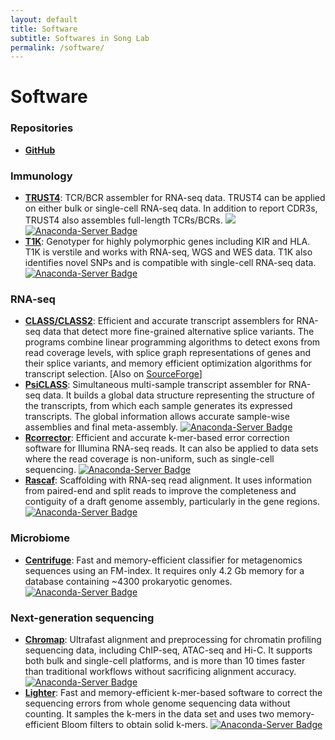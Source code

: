 ```yaml
---
layout: default
title: Software
subtitle: Softwares in Song Lab
permalink: /software/
---
```

# Software

### Repositories
- [**GitHub**](https://github.com/mourisl) &nbsp;

### Immunology
- [**TRUST4**](https://github.com/liulab-dfci/TRUST4): TCR/BCR assembler for RNA-seq data. TRUST4 can be applied on either bulk or single-cell RNA-seq data. In addition to report CDR3s, TRUST4 also assembles full-length TCRs/BCRs. [![](https://img.shields.io/static/v1?label=AIRR-C%20sw-tools%20v1&message=compliant&color=008AFF&labelColor=000000&style=plastic)](https://docs.airr-community.org/en/stable/swtools/airr_swtools_standard.html)[![Anaconda-Server Badge](https://anaconda.org/bioconda/trust4/badges/downloads.svg)](https://anaconda.org/bioconda/trust4) 
- [**T1K**](https://github.com/mourisl/T1K): Genotyper for highly polymorphic genes including KIR and HLA. T1K is verstile and works with RNA-seq, WGS and WES data. T1K also identifies novel SNPs and is compatible with single-cell RNA-seq data. [![Anaconda-Server Badge](https://anaconda.org/bioconda/tidk/badges/downloads.svg)](https://anaconda.org/bioconda/tidk)

### RNA-seq 
- [**CLASS/CLASS2**](https://github.com/mourisl/CLASS): Efficient and accurate transcript assemblers for RNA-seq data that detect more fine-grained alternative splice variants. The programs combine linear programming algorithms to detect exons from read coverage levels, with splice graph representations of genes and their splice variants, and memory efficient optimization algorithms for transcript selection. \[Also on [SourceForge](https://sourceforge.net/projects/splicebox/)\]
- [**PsiCLASS**](https://github.com/splicebox/PsiCLASS): Simultaneous multi-sample transcript assembler for RNA-seq data. It builds a global data structure representing the structure of the transcripts, from which each sample generates its expressed transcripts. The global information allows accurate sample-wise assemblies and final meta-assembly. [![Anaconda-Server Badge](https://anaconda.org/bioconda/psiclass/badges/downloads.svg)](https://anaconda.org/bioconda/psiclass)
- [**Rcorrector**](https://github.com/mourisl/Rcorrector): Efficient and accurate k-mer-based error correction software for Illumina RNA-seq reads. It can also be applied to data sets where the read coverage is non-uniform, such as single-cell sequencing. [![Anaconda-Server Badge](https://anaconda.org/bioconda/rcorrector/badges/downloads.svg)](https://anaconda.org/bioconda/rcorrector) 
- [**Rascaf**](https://github.com/mourisl/Rascaf): Scaffolding with RNA-seq read alignment. It uses information from paired-end and split reads to improve the completeness and contiguity of a draft genome assembly, particularly in the gene regions. [![Anaconda-Server Badge](https://anaconda.org/bioconda/rascaf/badges/downloads.svg)](https://anaconda.org/bioconda/rascaf) 

### Microbiome
- [**Centrifuge**](https://github.com/DaehwanKimLab/centrifuge): Fast and memory-efficient classifier for metagenomics sequences using an FM-index. It requires only 4.2 Gb memory for a database containing ~4300 prokaryotic genomes. [![Anaconda-Server Badge](https://anaconda.org/bioconda/centrifuge/badges/downloads.svg)](https://anaconda.org/bioconda/centrifuge)

### Next-generation sequencing
- [**Chromap**](https://github.com/haowenz/chromap): Ultrafast alignment and preprocessing for chromatin profiling sequencing data, including ChIP-seq, ATAC-seq and Hi-C. It supports both bulk and single-cell platforms, and is more than 10 times faster than traditional workflows without sacrificing alignment accuracy. [![Anaconda-Server Badge](https://anaconda.org/bioconda/chromap/badges/downloads.svg)](https://anaconda.org/bioconda/chromap)
- [**Lighter**](https://github.com/mourisl/Lighter): Fast and memory-efficient k-mer-based software to correct the sequencing errors from whole genome sequencing data without counting. It samples the k-mers in the data set and uses two memory-efficient Bloom filters to obtain solid k-mers. [![Anaconda-Server Badge](https://anaconda.org/bioconda/lighter/badges/downloads.svg)](https://anaconda.org/bioconda/lighter)


